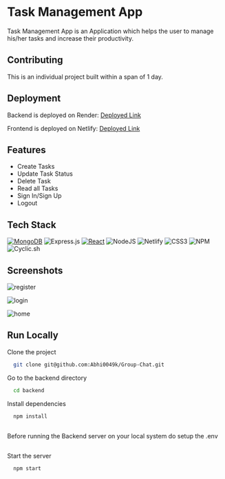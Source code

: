 
# Task Management App

Task Management App is an Application which helps the user to manage his/her tasks and increase their productivity.


## Contributing

This is an individual project built within a span of 1 day.


## Deployment

Backend is deployed on Render:  [Deployed Link](https://taskmanagementapp-ymtg.onrender.com/)

Frontend is deployed on Netlify: [Deployed Link](https://guileless-cobbler-8ed7bb.netlify.app/)
## Features

- Create Tasks
- Update Task Status
- Delete Task
- Read all Tasks
- Sign In/Sign Up
- Logout

## Tech Stack
[![MongoDB](https://img.shields.io/badge/mongodb-%2347A248.svg?style=for-the-badge&logo=mongodb&logoColor=white)](https://www.mongodb.com/)
![Express.js](https://img.shields.io/badge/express.js-%23404d59.svg?style=for-the-badge&logo=express&logoColor=%2361DAFB)
[![React](https://img.shields.io/badge/react-%2361DAFB.svg?style=for-the-badge&logo=react&logoColor=white)](https://reactjs.org/) 
![NodeJS](https://img.shields.io/badge/node.js-6DA55F?style=for-the-badge&logo=node.js&logoColor=white)
![Netlify](https://img.shields.io/badge/netlify-%23000000.svg?style=for-the-badge&logo=netlify&logoColor=#00C7B7)
![CSS3](https://img.shields.io/badge/css3-%231572B6.svg?style=for-the-badge&logo=css3&logoColor=white) 
![NPM](https://img.shields.io/badge/NPM-%23000000.svg?style=for-the-badge&logo=npm&logoColor=white) 
![Cyclic.sh](https://img.shields.io/badge/Cyclic.sh-CUSTOM_COLOR?style=for-the-badge)









## Screenshots

![register](https://github.com/Abhi0049k/Task-Management-App/assets/112062354/7d97aabf-a35e-4a45-ba59-650744ade44b)

![login](https://github.com/Abhi0049k/Task-Management-App/assets/112062354/8c053372-b8ab-4407-b674-8ab8598db39e)

![home](https://github.com/Abhi0049k/Task-Management-App/assets/112062354/c6dab9f8-ea18-4743-b6c0-12c30f98891d)


## Run Locally

Clone the project

```bash
  git clone git@github.com:Abhi0049k/Group-Chat.git
```

Go to the backend directory

```bash
  cd backend
```

Install dependencies

```bash
  npm install
```
##
Before running the Backend server on your local system do setup the .env
##

Start the server

```bash
  npm start
```

